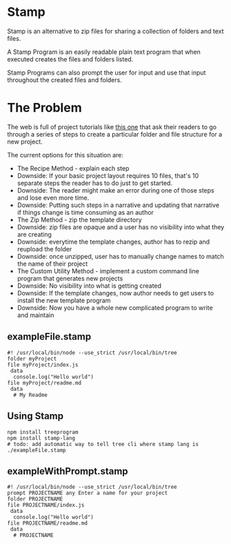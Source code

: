 # Stamp

Stamp is an alternative to zip files for sharing a collection of folders and text files.

A Stamp Program is an easily readable plain text program that when executed creates the files and folders listed.

Stamp Programs can also prompt the user for input and use that input throughout the created files and folders.

# The Problem

The web is full of project tutorials like <a href="https://docs.npmjs.com/getting-started/creating-node-modules">this one</a>
that ask their readers to go through a series of steps to create a particular folder and file structure for a new project.

The current options for this situation are:
- The Recipe Method - explain each step
 - Downside: If your basic project layout requires 10 files, that's 10 separate steps the reader has to do just to get started.
 - Downside: The reader might make an error during one of those steps and lose even more time.
 - Downside: Putting such steps in a narrative and updating that narrative if things change is time consuming as an author
- The Zip Method - zip the template directory
 - Downside: zip files are opaque and a user has no visibility into what they are creating
 - Downside: everytime the template changes, author has to rezip and reupload the folder
 - Downside: once unzipped, user has to manually change names to match the name of their project
- The Custom Utility Method - implement a custom command line program that generates new projects
 - Downside: No visibility into what is getting created
 - Downside: If the template changes, now author needs to get users to install the new template program
 - Downside: Now you have a whole new complicated program to write and maintain


## exampleFile.stamp

    #! /usr/local/bin/node --use_strict /usr/local/bin/tree
    folder myProject
    file myProject/index.js
     data
      console.log("Hello world")
    file myProject/readme.md
     data
      # My Readme

## Using Stamp

    npm install treeprogram
    npm install stamp-lang
    # todo: add automatic way to tell tree cli where stamp lang is
    ./exampleFile.stamp


## exampleWithPrompt.stamp

    #! /usr/local/bin/node --use_strict /usr/local/bin/tree
    prompt PROJECTNAME any Enter a name for your project
    folder PROJECTNAME
    file PROJECTNAME/index.js
     data
      console.log("Hello world")
    file PROJECTNAME/readme.md
     data
      # PROJECTNAME